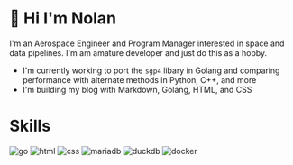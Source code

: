# 👋 Hi I'm Nolan

I'm an Aerospace Engineer and Program Manager interested in space and data pipelines. I'm am amature developer and just do this as a hobby.

- I'm currently working to port the `sgp4` libary in Golang and comparing performance with alternate methods in Python, C++, and more
- I'm building my blog with Markdown, Golang, HTML, and CSS

# Skills

![go](https://img.shields.io/badge/go-000000?style=for-the-badge&logo=go&logoColor=#00ADD8)
![html](https://img.shields.io/badge/html5-000000?style=for-the-badge&logo=html5&logoColor=#E34F26)
![css](https://img.shields.io/badge/css3-000000?style=for-the-badge&logo=css3&logoColor=#1572B6)
![mariadb](https://img.shields.io/badge/mariadb-000000?style=for-the-badge&logo=mariadb&logoColor=#003545)
![duckdb](https://img.shields.io/badge/duckdb-000000?style=for-the-badge&logo=duckdb&logoColor=#FFF000)
![docker](https://img.shields.io/badge/docker-000000?style=for-the-badge&logo=docker&logoColor=#2496ED)

